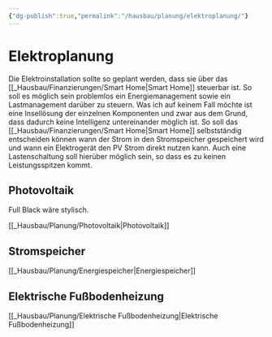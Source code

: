 ```yaml
---
{"dg-publish":true,"permalink":"/hausbau/planung/elektroplanung/"}
---
```


# Elektroplanung
Die Elektroinstallation sollte so geplant werden, dass sie über das [[_Hausbau/Finanzierungen/Smart Home|Smart Home]] steuerbar ist. So soll es möglich sein problemlos ein Energiemanagement sowie ein Lastmanagement darüber zu steuern. Was ich auf keinem Fall möchte ist eine Insellösung der einzelnen Komponenten und zwar aus dem Grund, dass dadurch keine Intelligenz untereinander möglich ist.
So soll das [[_Hausbau/Finanzierungen/Smart Home|Smart Home]] selbstständig entscheiden können wann der Strom in den Stromspeicher gespeichert wird und wann ein Elektrogerät den PV Strom direkt nutzen kann. Auch eine Lastenschaltung soll hierüber möglich sein, so dass es zu keinen Leistungsspitzen kommt.

## Photovoltaik
Full Black wäre stylisch.


[[_Hausbau/Planung/Photovoltaik|Photovoltaik]]

## Stromspeicher
[[_Hausbau/Planung/Energiespeicher|Energiespeicher]]

## Elektrische Fußbodenheizung
[[_Hausbau/Planung/Elektrische Fußbodenheizung|Elektrische Fußbodenheizung]]

